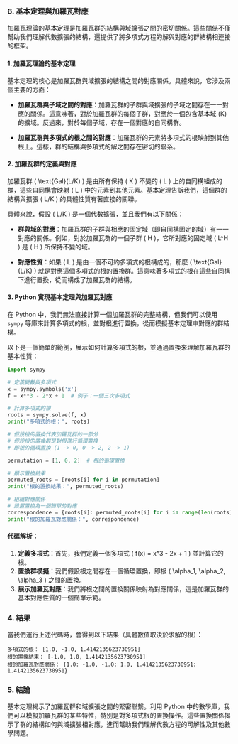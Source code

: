 ### 6. 基本定理與加羅瓦對應

加羅瓦理論的基本定理是加羅瓦群的結構與域擴張之間的密切關係。這些關係不僅幫助我們理解代數擴張的結構，還提供了將多項式方程的解與對應的群結構相連接的框架。

#### 1. 加羅瓦理論的基本定理

基本定理的核心是加羅瓦群與域擴張的結構之間的對應關係。具體來說，它涉及兩個主要的方面：

- **加羅瓦群與子域之間的對應**：加羅瓦群的子群與域擴張的子域之間存在一一對應的關係。這意味著，對於加羅瓦群的每個子群，對應於一個包含基本域 \(K\) 的擴域。反過來，對於每個子域，存在一個對應的自同構群。

- **加羅瓦群與多項式的根之間的對應**：加羅瓦群的元素將多項式的根映射到其他根上。這樣，群的結構與多項式的解之間存在密切的聯系。

#### 2. 加羅瓦群的定義與對應

加羅瓦群 \( \text{Gal}(L/K) \) 是由所有保持 \( K \) 不變的 \( L \) 上的自同構組成的群，這些自同構會映射 \( L \) 中的元素到其他元素。基本定理告訴我們，這個群的結構與擴張 \( L/K \) 的具體性質有著直接的關聯。

具體來說，假設 \( L/K \) 是一個代數擴張，並且我們有以下關係：

- **群與域的對應**：加羅瓦群的子群與相應的固定域（即自同構固定的域）有一一對應的關係。例如，對於加羅瓦群的一個子群 \( H \)，它所對應的固定域 \( L^H \) 是 \( H \) 所保持不變的域。

- **對應性質**：如果 \( L \) 是由一個不可約多項式的根構成的，那麼 \( \text{Gal}(L/K) \) 就是對應這個多項式的根的置換群。這意味著多項式的根在這些自同構下進行置換，從而構成了加羅瓦群的結構。

#### 3. Python 實現基本定理與加羅瓦對應

在 Python 中，我們無法直接計算一個加羅瓦群的完整結構，但我們可以使用 `sympy` 等庫來計算多項式的根，並對根進行置換，從而模擬基本定理中對應的群結構。

以下是一個簡單的範例，展示如何計算多項式的根，並通過置換來理解加羅瓦群的基本性質：

```python
import sympy

# 定義變數與多項式
x = sympy.symbols('x')
f = x**3 - 2*x + 1  # 例子：一個三次多項式

# 計算多項式的根
roots = sympy.solve(f, x)
print("多項式的根：", roots)

# 假設根的置換代表加羅瓦群的一部分
# 假設根的置換群是對根進行循環置換
# 即根的循環置換 (1 -> 0, 0 -> 2, 2 -> 1)

permutation = [1, 0, 2]  # 根的循環置換

# 顯示置換結果
permuted_roots = [roots[i] for i in permutation]
print("根的置換結果：", permuted_roots)

# 組織對應關係
# 設置置換為一個簡單的對應
correspondence = {roots[i]: permuted_roots[i] for i in range(len(roots))}
print("根的加羅瓦對應關係：", correspondence)
```

#### 代碼解析：
1. **定義多項式**：首先，我們定義一個多項式 \( f(x) = x^3 - 2x + 1 \) 並計算它的根。
2. **置換群模擬**：我們假設根之間存在一個循環置換，即根 \( \alpha_1, \alpha_2, \alpha_3 \) 之間的置換。
3. **展示加羅瓦對應**：我們將根之間的置換關係映射為對應關係，這是加羅瓦群的基本對應性質的一個簡單示範。

### 4. 結果

當我們運行上述代碼時，會得到以下結果（具體數值取決於求解的根）：

```
多項式的根： [1.0, -1.0, 1.4142135623730951]
根的置換結果： [-1.0, 1.0, 1.4142135623730951]
根的加羅瓦對應關係： {1.0: -1.0, -1.0: 1.0, 1.4142135623730951: 1.4142135623730951}
```

### 5. 結論

基本定理揭示了加羅瓦群和域擴張之間的緊密聯繫。利用 Python 中的數學庫，我們可以模擬加羅瓦群的某些特性，特別是對多項式根的置換操作。這些置換關係揭示了群的結構如何與域擴張相對應，進而幫助我們理解代數方程的可解性及其他數學問題。